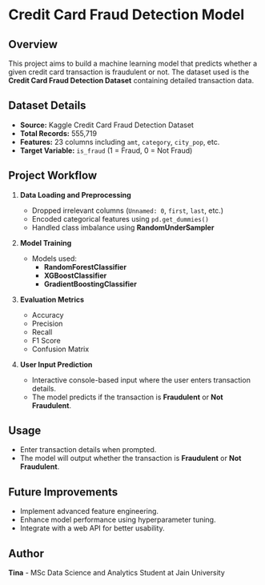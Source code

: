 # Credit Card Fraud Detection Model

## Overview
This project aims to build a machine learning model that predicts whether a given credit card transaction is fraudulent or not. The dataset used is the **Credit Card Fraud Detection Dataset** containing detailed transaction data.

## Dataset Details
- **Source:** Kaggle Credit Card Fraud Detection Dataset
- **Total Records:** 555,719
- **Features:** 23 columns including `amt`, `category`, `city_pop`, etc.
- **Target Variable:** `is_fraud` (1 = Fraud, 0 = Not Fraud)

## Project Workflow
1. **Data Loading and Preprocessing**
   - Dropped irrelevant columns (`Unnamed: 0`, `first`, `last`, etc.)
   - Encoded categorical features using `pd.get_dummies()`
   - Handled class imbalance using **RandomUnderSampler**

2. **Model Training**
   - Models used:
     - **RandomForestClassifier**
     - **XGBoostClassifier**
     - **GradientBoostingClassifier**

3. **Evaluation Metrics**
   - Accuracy
   - Precision
   - Recall
   - F1 Score
   - Confusion Matrix

4. **User Input Prediction**
   - Interactive console-based input where the user enters transaction details.
   - The model predicts if the transaction is **Fraudulent** or **Not Fraudulent**.



## Usage
- Enter transaction details when prompted.
- The model will output whether the transaction is **Fraudulent** or **Not Fraudulent**.

## Future Improvements
- Implement advanced feature engineering.
- Enhance model performance using hyperparameter tuning.
- Integrate with a web API for better usability.

## Author
**Tina** - MSc Data Science and Analytics Student at Jain University

